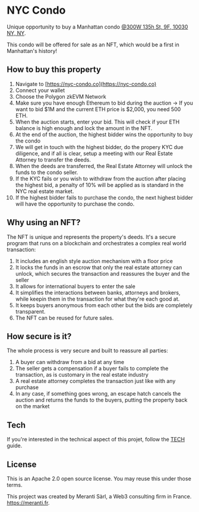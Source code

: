 # NYC Condo

Unique opportunity to buy a Manhattan condo [@300W 135h St, 9F, 10030 NY, NY](https://streeteasy.com/building/strivers-gardens/9f).

This condo will be offered for sale as an NFT, which would be a first in Manhattan's history!

## How to buy this property

1. Navigate to [https://nyc-condo.co](https://nyc-condo.co)
2. Connect your wallet
3. Choose the Polygon zkEVM Network
4. Make sure you have enough Ethereum to bid during the auction -> If you want to bid $1M and the current ETH price is $2,000, you need 500 ETH.
5. When the auction starts, enter your bid. This will check if your ETH balance is high enough and lock the amount in the NFT.
6. At the end of the auction, the highest bidder wins the opportunity to buy the condo
7. We will get in touch with the highest bidder, do the propery KYC due diligence, and if all is clear, setup a meeting with our Real Estate Attorney to transfer the deeds.
8. When the deeds are transferred, the Real Estate Attorney will unlock the funds to the condo seller.
9. If the KYC fails or you wish to withdraw from the auction after placing the highest bid, a penalty of 10% will be applied as is standard in the NYC real estate market.
10. If the highest bidder fails to purchase the condo, the next highest bidder will have the opportunity to purchase the condo.

## Why using an NFT?

The NFT is unique and represents the property's deeds. It's a secure program that runs on a blockchain and orchestrates a complex real world transaction:

1. It includes an english style auction mechanism with a floor price
2. It locks the funds in an escrow that only the real estate attorney can unlock, which secures the transaction and reassures the buyer and the seller
3. It allows for international buyers to enter the sale
4. It simplifies the interactions between banks, attorneys and brokers, while keepin them in the transaction for what they're each good at.
5. It keeps buyers anonymous from each other but the bids are completely transparent.
6. The NFT can be reused for future sales.

## How secure is it?

The whole process is very secure and built to reassure all parties:

1. A buyer can withdraw from a bid at any time
2. The seller gets a compensation if a buyer fails to complete the transaction, as is customary in the real estate industry
3. A real estate attorney completes the transaction just like with any purchase
4. In any case, if something goes wrong, an escape hatch cancels the auction and returns the funds to the buyers, putting the property back on the market

## Tech

If you're interested in the technical aspect of this projet, follow the [TECH](TECH.md) guide.

## License

This is an Apache 2.0 open source license. You may reuse this under those terms.

This project was created by Meranti Sàrl, a Web3 consulting firm in France. https://meranti.fr.
